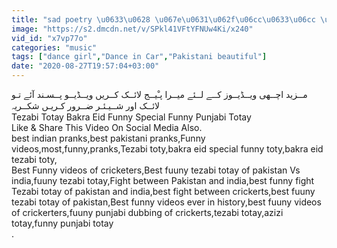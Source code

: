 ```yaml
---
title: "sad poetry \u0633\u0628 \u067e\u0631\u062f\u06cc\u0633\u06cc \u062f\u0648\u0633\u062a\u0648\u06ba \u06a9\u06d2 \u0644\u06cc\u06d2 \u062f\u06a9\u06be\u06cc \u0634\u0627\u0639\u0631\u06cc"
image: "https://s2.dmcdn.net/v/SPkl41VFtYFNUw4Ki/x240"
vid_id: "x7vp77o"
categories: "music"
tags: ["dance girl","Dance in Car","Pakistani beautiful"]
date: "2020-08-27T19:57:04+03:00"
---
```

مــزید اچــھی ویــڈیــوز کــے لــئے میــرا پـْیــج لائــک کــریں ویــڈیــو پــسـند آئے تـو لائــک اور شــیـئـر ضــرور کـریـں شکــریہ  <br>Tezabi Totay Bakra Eid Funny Special Funny Punjabi Totay  <br>Like &amp; Share This Video On Social Media Also.  <br>best indian pranks,best pakistani pranks,Funny videos,most,funny,pranks,Tezabi toty,bakra eid special funny toty,bakra eid tezabi toty,  <br>Best Funny videos of cricketers,Best fuuny tezabi totay of pakistan Vs india,fuuny tezabi totay,Fight between Pakistan and india,best funny fight Tezabi totay of pakistan and india,best fight between crickerts,best fuuny tezabi totay of pakistan,Best funny videos ever in history,best fuuny videos of crickerters,fuuny punjabi dubbing of crickerts,tezabi totay,azizi totay,funny punjabi totay  <br>.  <br>
